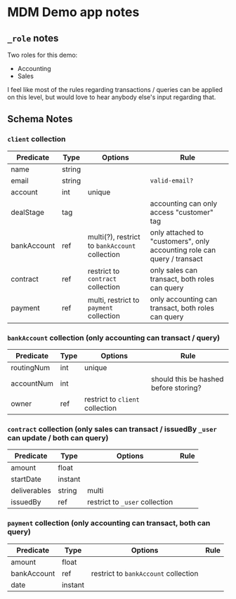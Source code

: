 # MDM Demo app notes

## `_role` notes

Two roles for this demo:

- Accounting
- Sales

I feel like most of the rules regarding transactions / queries can be applied on this level, but would love to hear anybody else's input regarding that.

## Schema Notes

### `client` collection

| Predicate   | Type   | Options                                        | Rule                                                                    |
| ----------- | ------ | ---------------------------------------------- | ----------------------------------------------------------------------- |
| name        | string |                                                |                                                                         |
| email       | string |                                                | `valid-email?`                                                          |
| account     | int    | unique                                         |                                                                         |
| dealStage   | tag    |                                                | accounting can only access "customer" tag                               |
| bankAccount | ref    | multi(?), restrict to `bankAccount` collection | only attached to "customers", only accounting role can query / transact |
| contract    | ref    | restrict to `contract` collection              | only sales can transact, both roles can query                           |
| payment     | ref    | multi, restrict to `payment` collection        | only accounting can transact, both roles can query                      |

### `bankAccount` collection (only accounting can transact / query)

| Predicate  | Type | Options                         | Rule                                  |
| ---------- | ---- | ------------------------------- | ------------------------------------- |
| routingNum | int  | unique                          |                                       |
| accountNum | int  |                                 | should this be hashed before storing? |
| owner      | ref  | restrict to `client` collection |                                       |

### `contract` collection (only sales can transact / issuedBy `_user` can update / both can query)

| Predicate    | Type    | Options                        | Rule |
| ------------ | ------- | ------------------------------ | ---- |
| amount       | float   |                                |      |
| startDate    | instant |                                |      |
| deliverables | string  | multi                          |      |
| issuedBy     | ref     | restrict to `_user` collection |      |

### `payment` collection (only accounting can transact, both can query)

| Predicate   | Type    | Options                              | Rule |
| ----------- | ------- | ------------------------------------ | ---- |
| amount      | float   |                                      |      |
| bankAccount | ref     | restrict to `bankAccount` collection |      |
| date        | instant |                                      |      |
